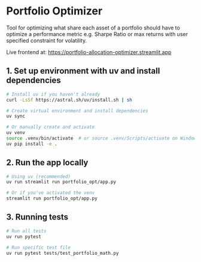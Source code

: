# Portfolio Optimizer
Tool for optimizing what share each asset of a portfolio should have to optimize a performance metric e.g. Sharpe Ratio
or max returns with user specified constraint for volatility.

Live frontend at: https://portfolio-allocation-optimizer.streamlit.app

## 1. Set up environment with uv and install dependencies
```bash
# Install uv if you haven't already
curl -LsSf https://astral.sh/uv/install.sh | sh

# Create virtual environment and install dependencies
uv sync

# Or manually create and activate
uv venv
source .venv/bin/activate  # or source .venv/Scripts/activate on Windows
uv pip install -e .
```

## 2. Run the app locally
```bash
# Using uv (recommended)
uv run streamlit run portfolio_opt/app.py

# Or if you've activated the venv
streamlit run portfolio_opt/app.py
```

## 3. Running tests
```bash
# Run all tests
uv run pytest

# Run specific test file
uv run pytest tests/test_portfolio_math.py
```
